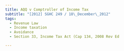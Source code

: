 ```yaml
---
title: AQQ v Comptroller of Income Tax 
subtitle: "[2012] SGHC 249 / 18\_December\_2012"
tags:
  - Revenue Law
  - Income taxation
  - Avoidance
  - Section 33, Income Tax Act (Cap 134, 2008 Rev Ed

---
```


